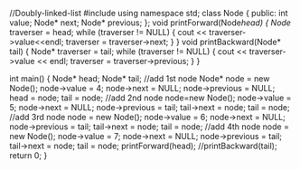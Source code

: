  //Doubly-linked-list
#include <iostream>
using namespace std;
class Node {
public:
    int value;
    Node* next;
    Node* previous;
};
void printForward(Node*head) {
    Node* traverser = head;
    while (traverser != NULL) {
        cout << traverser->value<<endl;
        traverser = traverser->next;
    }
}
void printBackward(Node* tail) {
    Node* traverser = tail;
    while (traverser != NULL) {
        cout << traverser->value << endl;
        traverser = traverser->previous;
    }
}

int main()
{
    Node* head;
    Node* tail;
    //add 1st node
    Node* node = new Node();
    node->value = 4;
    node->next = NULL;
    node->previous = NULL;
    head = node;
    tail = node;
    //add 2nd node
    node=new Node();
    node->value = 5;
    node->next = NULL;
    node->previous = tail;
    tail->next = node;
    tail = node;
    //add 3rd node
    node = new Node();
    node->value = 6;
    node->next = NULL;
    node->previous = tail;
    tail->next = node;
    tail = node;
    //add 4th node
    node = new Node();
    node->value = 7;
    node->next = NULL;
    node->previous = tail;
    tail->next = node;
    tail = node;
    printForward(head);
    //printBackward(tail);
    return 0;
}

